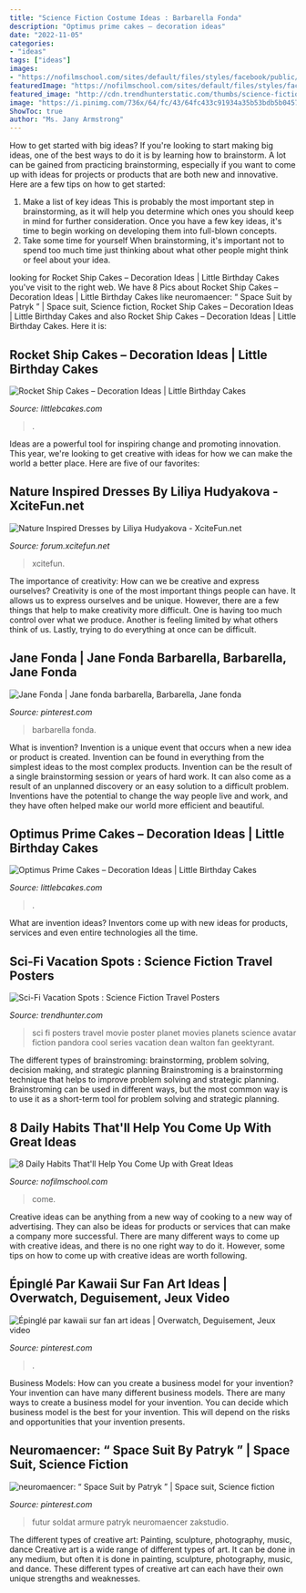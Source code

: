 ```yaml
---
title: "Science Fiction Costume Ideas : Barbarella Fonda"
description: "Optimus prime cakes – decoration ideas"
date: "2022-11-05"
categories:
- "ideas"
tags: ["ideas"]
images:
- "https://nofilmschool.com/sites/default/files/styles/facebook/public/ideas.jpg?itok=NmgVHCzh"
featuredImage: "https://nofilmschool.com/sites/default/files/styles/facebook/public/ideas.jpg?itok=NmgVHCzh"
featured_image: "http://cdn.trendhunterstatic.com/thumbs/science-fiction-travel-posters.jpeg"
image: "https://i.pinimg.com/736x/64/fc/43/64fc433c91934a35b53bdb5b0457fd82.jpg"
ShowToc: true
author: "Ms. Jany Armstrong"
---
```



How to get started with big ideas?
If you're looking to start making big ideas, one of the best ways to do it is by learning how to brainstorm. A lot can be gained from practicing brainstorming, especially if you want to come up with ideas for projects or products that are both new and innovative. Here are a few tips on how to get started: 
1. Make a list of key ideas 
This is probably the most important step in brainstorming, as it will help you determine which ones you should keep in mind for further consideration. Once you have a few key ideas, it's time to begin working on developing them into full-blown concepts. 
2. Take some time for yourself 
When brainstorming, it's important not to spend too much time just thinking about what other people might think or feel about your idea.

	

		
looking for Rocket Ship Cakes – Decoration Ideas | Little Birthday Cakes you've visit to the right web. We have 8 Pics about Rocket Ship Cakes – Decoration Ideas | Little Birthday Cakes like neuromaencer: “ Space Suit by Patryk ” | Space suit, Science fiction, Rocket Ship Cakes – Decoration Ideas | Little Birthday Cakes and also Rocket Ship Cakes – Decoration Ideas | Little Birthday Cakes. Here it is:
		
    
## Rocket Ship Cakes – Decoration Ideas | Little Birthday Cakes

<img loading=lazy src="https://www.littlebcakes.com/wp-content/uploads/2014/05/Rocket-Ship-Cake.jpg" onerror="this.onerror=null;this.src='https://tse1.mm.bing.net/th?id=OIP.5DeKkayLhvivc5aiSxq68AHaLG&amp;pid=15.1';" alt="Rocket Ship Cakes – Decoration Ideas | Little Birthday Cakes">

_Source: littlebcakes.com_

>. 

	

Ideas are a powerful tool for inspiring change and promoting innovation. This year, we're looking to get creative with ideas for how we can make the world a better place. Here are five of our favorites: 

    
## Nature Inspired Dresses By Liliya Hudyakova - XciteFun.net

<img loading=lazy src="https://img.xcitefun.net/users/2015/01/375062,xcitefun-nature-dress-10.jpg" onerror="this.onerror=null;this.src='https://tse2.mm.bing.net/th?id=OIP.EeLiWYtZoVSSd38Uc7SjGwHaFj&amp;pid=15.1';" alt="Nature Inspired Dresses by Liliya Hudyakova - XciteFun.net">

_Source: forum.xcitefun.net_

>xcitefun. 

	

The importance of creativity: How can we be creative and express ourselves?
Creativity is one of the most important things people can have. It allows us to express ourselves and be unique. However, there are a few things that help to make creativity more difficult. One is having too much control over what we produce. Another is feeling limited by what others think of us. Lastly, trying to do everything at once can be difficult.

    
## Jane Fonda | Jane Fonda Barbarella, Barbarella, Jane Fonda

<img loading=lazy src="https://i.pinimg.com/736x/b4/43/d9/b443d91ea5c7e29575783a83ab50b374--s-fashion--s.jpg" onerror="this.onerror=null;this.src='https://tse1.mm.bing.net/th?id=OIP.dolo25JOdwmHthxVhs78fwHaM_&amp;pid=15.1';" alt="Jane Fonda | Jane fonda barbarella, Barbarella, Jane fonda">

_Source: pinterest.com_

>barbarella fonda. 

	

What is invention?
Invention is a unique event that occurs when a new idea or product is created. Invention can be found in everything from the simplest ideas to the most complex products. Invention can be the result of a single brainstorming session or years of hard work. It can also come as a result of an unplanned discovery or an easy solution to a difficult problem. Inventions have the potential to change the way people live and work, and they have often helped make our world more efficient and beautiful.

    
## Optimus Prime Cakes – Decoration Ideas | Little Birthday Cakes

<img loading=lazy src="https://www.littlebcakes.com/wp-content/uploads/2014/01/Optimus-Prime-Cakes.jpg" onerror="this.onerror=null;this.src='https://tse3.mm.bing.net/th?id=OIP.s6xPvoEnpua7Y7Y8qv5TxwHaJ4&amp;pid=15.1';" alt="Optimus Prime Cakes – Decoration Ideas | Little Birthday Cakes">

_Source: littlebcakes.com_

>. 

	

What are invention ideas?
Inventors come up with new ideas for products, services and even entire technologies all the time.

    
## Sci-Fi Vacation Spots : Science Fiction Travel Posters

<img loading=lazy src="http://cdn.trendhunterstatic.com/thumbs/science-fiction-travel-posters.jpeg" onerror="this.onerror=null;this.src='https://tse1.mm.bing.net/th?id=OIP.MAFzrRkK4ciAZwp5PM8uewHaKe&amp;pid=15.1';" alt="Sci-Fi Vacation Spots : Science Fiction Travel Posters">

_Source: trendhunter.com_

>sci fi posters travel movie poster planet movies planets science avatar fiction pandora cool series vacation dean walton fan geektyrant. 

	

The different types of brainstroming: brainstorming, problem solving, decision making, and strategic planning
Brainstroming is a brainstorming technique that helps to improve problem solving and strategic planning. Brainstroming can be used in different ways, but the most common way is to use it as a short-term tool for problem solving and strategic planning.

    
## 8 Daily Habits That&#039;ll Help You Come Up With Great Ideas

<img loading=lazy src="https://nofilmschool.com/sites/default/files/styles/facebook/public/ideas.jpg?itok=NmgVHCzh" onerror="this.onerror=null;this.src='https://tse1.mm.bing.net/th?id=OIP.ZHzIkPfEv8w1rokecsQb4wHaEK&amp;pid=15.1';" alt="8 Daily Habits That&#039;ll Help You Come Up with Great Ideas">

_Source: nofilmschool.com_

>come. 

	

Creative ideas can be anything from a new way of cooking to a new way of advertising. They can also be ideas for products or services that can make a company more successful. There are many different ways to come up with creative ideas, and there is no one right way to do it. However, some tips on how to come up with creative ideas are worth following.

    
## Épinglé Par Kawaii Sur Fan Art Ideas | Overwatch, Deguisement, Jeux Video

<img loading=lazy src="https://i.pinimg.com/736x/00/df/8a/00df8a0439af5d026ffccb9944c81b90.jpg" onerror="this.onerror=null;this.src='https://tse1.mm.bing.net/th?id=OIP.kgvE8O_J5JJi9IjTjSA6pwHaLy&amp;pid=15.1';" alt="Épinglé par kawaii sur fan art ideas | Overwatch, Deguisement, Jeux video">

_Source: pinterest.com_

>. 

	

Business Models: How can you create a business model for your invention?
Your invention can have many different business models. There are many ways to create a business model for your invention. You can decide which business model is the best for your invention. This will depend on the risks and opportunities that your invention presents.

    
## Neuromaencer: “ Space Suit By Patryk ” | Space Suit, Science Fiction

<img loading=lazy src="https://i.pinimg.com/736x/64/fc/43/64fc433c91934a35b53bdb5b0457fd82.jpg" onerror="this.onerror=null;this.src='https://tse4.mm.bing.net/th?id=OIP.z7kPZpa9Y9dwtFE96YpSogHaKK&amp;pid=15.1';" alt="neuromaencer: “ Space Suit by Patryk ” | Space suit, Science fiction">

_Source: pinterest.com_

>futur soldat armure patryk neuromaencer zakstudio. 

	

The different types of creative art: Painting, sculpture, photography, music, dance
Creative art is a wide range of different types of art. It can be done in any medium, but often it is done in painting, sculpture, photography, music, and dance. These different types of creative art can each have their own unique strengths and weaknesses.

